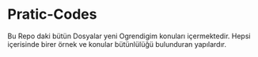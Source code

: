# Pratic-Codes

Bu Repo daki bütün Dosyalar yeni Ogrendigim konuları içermektedir.
Hepsi içerisinde birer örnek ve konular bütünlülüğü bulunduran yapılardır.
